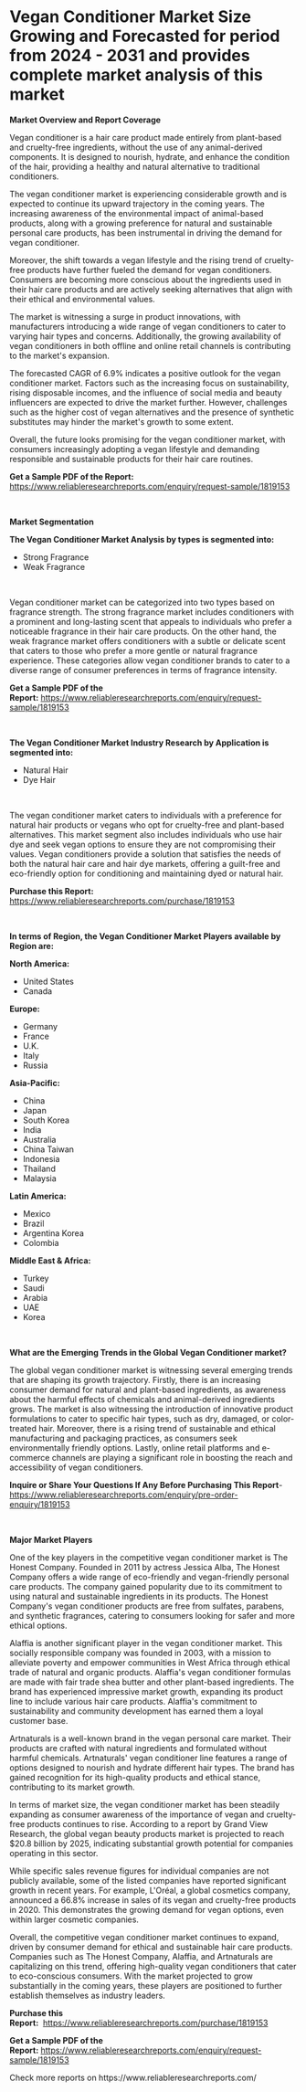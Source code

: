 <p><h1>Vegan Conditioner Market Size Growing and Forecasted for period from 2024 - 2031 and provides complete market analysis of this market</h1></p><p><strong>Market Overview and Report Coverage</strong></p>
<p><p>Vegan conditioner is a hair care product made entirely from plant-based and cruelty-free ingredients, without the use of any animal-derived components. It is designed to nourish, hydrate, and enhance the condition of the hair, providing a healthy and natural alternative to traditional conditioners.</p><p>The vegan conditioner market is experiencing considerable growth and is expected to continue its upward trajectory in the coming years. The increasing awareness of the environmental impact of animal-based products, along with a growing preference for natural and sustainable personal care products, has been instrumental in driving the demand for vegan conditioner.</p><p>Moreover, the shift towards a vegan lifestyle and the rising trend of cruelty-free products have further fueled the demand for vegan conditioners. Consumers are becoming more conscious about the ingredients used in their hair care products and are actively seeking alternatives that align with their ethical and environmental values.</p><p>The market is witnessing a surge in product innovations, with manufacturers introducing a wide range of vegan conditioners to cater to varying hair types and concerns. Additionally, the growing availability of vegan conditioners in both offline and online retail channels is contributing to the market's expansion.</p><p>The forecasted CAGR of 6.9% indicates a positive outlook for the vegan conditioner market. Factors such as the increasing focus on sustainability, rising disposable incomes, and the influence of social media and beauty influencers are expected to drive the market further. However, challenges such as the higher cost of vegan alternatives and the presence of synthetic substitutes may hinder the market's growth to some extent.</p><p>Overall, the future looks promising for the vegan conditioner market, with consumers increasingly adopting a vegan lifestyle and demanding responsible and sustainable products for their hair care routines.</p></p>
<p><strong>Get a Sample PDF of the Report:</strong> <a href="https://www.reliableresearchreports.com/enquiry/request-sample/1819153">https://www.reliableresearchreports.com/enquiry/request-sample/1819153</a></p>
<p>&nbsp;</p>
<p><strong>Market Segmentation</strong></p>
<p><strong>The Vegan Conditioner Market Analysis by types is segmented into:</strong></p>
<p><ul><li>Strong Fragrance</li><li>Weak Fragrance</li></ul></p>
<p>&nbsp;</p>
<p><p>Vegan conditioner market can be categorized into two types based on fragrance strength. The strong fragrance market includes conditioners with a prominent and long-lasting scent that appeals to individuals who prefer a noticeable fragrance in their hair care products. On the other hand, the weak fragrance market offers conditioners with a subtle or delicate scent that caters to those who prefer a more gentle or natural fragrance experience. These categories allow vegan conditioner brands to cater to a diverse range of consumer preferences in terms of fragrance intensity.</p></p>
<p><strong>Get a Sample PDF of the Report:</strong>&nbsp;<a href="https://www.reliableresearchreports.com/enquiry/request-sample/1819153">https://www.reliableresearchreports.com/enquiry/request-sample/1819153</a></p>
<p>&nbsp;</p>
<p><strong>The Vegan Conditioner Market Industry Research by Application is segmented into:</strong></p>
<p><ul><li>Natural Hair</li><li>Dye Hair</li></ul></p>
<p>&nbsp;</p>
<p><p>The vegan conditioner market caters to individuals with a preference for natural hair products or vegans who opt for cruelty-free and plant-based alternatives. This market segment also includes individuals who use hair dye and seek vegan options to ensure they are not compromising their values. Vegan conditioners provide a solution that satisfies the needs of both the natural hair care and hair dye markets, offering a guilt-free and eco-friendly option for conditioning and maintaining dyed or natural hair.</p></p>
<p><strong>Purchase this Report:</strong>&nbsp; <a href="https://www.reliableresearchreports.com/purchase/1819153">https://www.reliableresearchreports.com/purchase/1819153</a></p>
<p>&nbsp;</p>
<p><strong>In terms of Region, the Vegan Conditioner Market Players available by Region are:</strong></p>
<p>
    <p> <strong> North America: </strong>
        <ul>
            <li>United States</li>
            <li>Canada</li>
        </ul>
        </p> 
    <p> <strong> Europe: </strong>
        <ul>
            <li>Germany</li>
            <li>France</li>
            <li>U.K.</li>
            <li>Italy</li>
            <li>Russia</li>
        </ul>
        </p> 
    <p> <strong> Asia-Pacific: </strong>
        <ul>
            <li>China</li>
            <li>Japan</li>
            <li>South Korea</li>
            <li>India</li>
            <li>Australia</li>
            <li>China Taiwan</li>
            <li>Indonesia</li>
            <li>Thailand</li>
            <li>Malaysia</li>
        </ul>
        </p> 
    <p> <strong> Latin America: </strong>
        <ul>
            <li>Mexico</li>
            <li>Brazil</li>
            <li>Argentina Korea</li>
            <li>Colombia</li>
        </ul>
        </p> 
    <p> <strong> Middle East & Africa: </strong>
        <ul>
            <li>Turkey</li>
            <li>Saudi</li>
            <li>Arabia</li>
            <li>UAE</li>
            <li>Korea</li>
        </ul>
    </p>
    </p>
<p>&nbsp;</p>
<p><strong>What are the Emerging Trends in the Global Vegan Conditioner market?</strong></p>
<p><p>The global vegan conditioner market is witnessing several emerging trends that are shaping its growth trajectory. Firstly, there is an increasing consumer demand for natural and plant-based ingredients, as awareness about the harmful effects of chemicals and animal-derived ingredients grows. The market is also witnessing the introduction of innovative product formulations to cater to specific hair types, such as dry, damaged, or color-treated hair. Moreover, there is a rising trend of sustainable and ethical manufacturing and packaging practices, as consumers seek environmentally friendly options. Lastly, online retail platforms and e-commerce channels are playing a significant role in boosting the reach and accessibility of vegan conditioners.</p></p>
<p><strong>Inquire or Share Your Questions If Any Before Purchasing This Report</strong>- <a href="https://www.reliableresearchreports.com/enquiry/pre-order-enquiry/1819153">https://www.reliableresearchreports.com/enquiry/pre-order-enquiry/1819153</a></p>
<p>&nbsp;</p>
<p><strong>Major Market Players</strong></p>
<p><p>One of the key players in the competitive vegan conditioner market is The Honest Company. Founded in 2011 by actress Jessica Alba, The Honest Company offers a wide range of eco-friendly and vegan-friendly personal care products. The company gained popularity due to its commitment to using natural and sustainable ingredients in its products. The Honest Company's vegan conditioner products are free from sulfates, parabens, and synthetic fragrances, catering to consumers looking for safer and more ethical options.</p><p>Alaffia is another significant player in the vegan conditioner market. This socially responsible company was founded in 2003, with a mission to alleviate poverty and empower communities in West Africa through ethical trade of natural and organic products. Alaffia's vegan conditioner formulas are made with fair trade shea butter and other plant-based ingredients. The brand has experienced impressive market growth, expanding its product line to include various hair care products. Alaffia's commitment to sustainability and community development has earned them a loyal customer base.</p><p>Artnaturals is a well-known brand in the vegan personal care market. Their products are crafted with natural ingredients and formulated without harmful chemicals. Artnaturals' vegan conditioner line features a range of options designed to nourish and hydrate different hair types. The brand has gained recognition for its high-quality products and ethical stance, contributing to its market growth.</p><p>In terms of market size, the vegan conditioner market has been steadily expanding as consumer awareness of the importance of vegan and cruelty-free products continues to rise. According to a report by Grand View Research, the global vegan beauty products market is projected to reach $20.8 billion by 2025, indicating substantial growth potential for companies operating in this sector.</p><p>While specific sales revenue figures for individual companies are not publicly available, some of the listed companies have reported significant growth in recent years. For example, L'Oréal, a global cosmetics company, announced a 66.8% increase in sales of its vegan and cruelty-free products in 2020. This demonstrates the growing demand for vegan options, even within larger cosmetic companies.</p><p>Overall, the competitive vegan conditioner market continues to expand, driven by consumer demand for ethical and sustainable hair care products. Companies such as The Honest Company, Alaffia, and Artnaturals are capitalizing on this trend, offering high-quality vegan conditioners that cater to eco-conscious consumers. With the market projected to grow substantially in the coming years, these players are positioned to further establish themselves as industry leaders.</p></p>
<p><strong>Purchase this Report:</strong>&nbsp;&nbsp;<a href="https://www.reliableresearchreports.com/purchase/1819153">https://www.reliableresearchreports.com/purchase/1819153</a></p>
<p></p>
<p><strong>Get a Sample PDF of the Report:</strong>&nbsp;<a href="https://www.reliableresearchreports.com/enquiry/request-sample/1819153">https://www.reliableresearchreports.com/enquiry/request-sample/1819153</a></p>
<p>Check more reports on https://www.reliableresearchreports.com/</p>